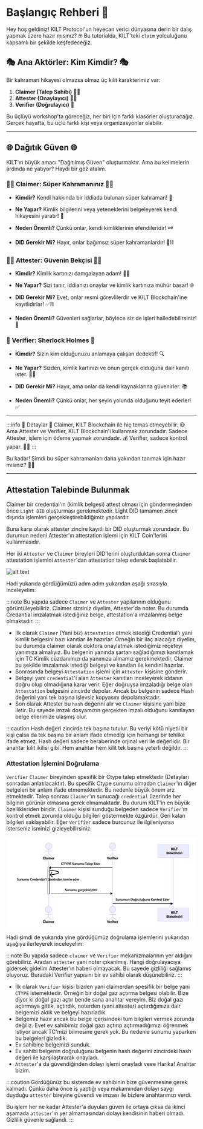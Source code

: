 # Başlangıç Rehberi 🚀

Hey hoş geldiniz! KILT Protocol'un heyecan verici dünyasına derin bir dalış yapmak üzere hazır mısınız? 🤓 Bu tutorialda, KILT'teki `claim` yolculuğunu kapsamlı bir şekilde keşfedeceğiz.

## 🎭 Ana Aktörler: Kim Kimdir? 🎭

Bir kahraman hikayesi olmazsa olmaz üç kilit karakterimiz var:
1. **Claimer (Talep Sahibi)** 🦸‍♀️
2. **Attester (Onaylayıcı)** 🕵️‍♂️
3. **Verifier (Doğrulayıcı)** 🧐

Bu üçlüyü workshop'ta göreceğiz, her biri için farklı klasörler oluşturacağız. Gerçek hayatta, bu üçlü farklı kişi veya organizasyonlar olabilir.

---

## 🌐 Dağıtık Güven 🌐

KILT'ın büyük amacı "Dağıtılmış Güven" oluşturmaktır. Ama bu kelimelerin ardında ne yatıyor? Haydi bir göz atalım.

### 🦸‍♀️ Claimer: Süper Kahramanınız 🦸‍♀️

- **Kimdir?** Kendi hakkında bir iddiada bulunan süper kahraman! 🌟
  
- **Ne Yapar?** Kimlik bilgilerini veya yeteneklerini belgeleyerek kendi hikayesini yaratır! 📜

- **Neden Önemli?** Çünkü onlar, kendi kimliklerinin efendileridir! 🗝️
  
- **DID Gerekir Mi?** Hayır, onlar bağımsız süper kahramanlardır! 🚫⛓️

### 🕵️‍♂️ Attester: Güvenin Bekçisi 🕵️‍♂️

- **Kimdir?** Kimlik kartınızı damgalayan adam! 👮‍♂️
  
- **Ne Yapar?** Sizi tanır, iddianızı onaylar ve kimlik kartınıza mühür basar! 🌐
  
- **DID Gerekir Mi?** Evet, onlar resmi görevlilerdir ve KILT Blockchain'ine kayıtlıdırlar! ✅⛓️
  
- **Neden Önemli?** Güvenleri sağlarlar, böylece siz de işleri halledebilirsiniz! 🤝

### 🧐 Verifier: Sherlock Holmes 🧐

- **Kimdir?** Sizin kim olduğunuzu anlamaya çalışan dedektif! 🔍
  
- **Ne Yapar?** Sizden, kimlik kartınızı ve onun gerçek olduğuna dair kanıtı ister. 📜🔐
  
- **DID Gerekir Mi?** Hayır, ama onlar da kendi kaynaklarına güvenirler. 📚
  
- **Neden Önemli?** Çünkü onlar, her şeyin yolunda olduğunu teyit ederler! ✅

---

:::info 🤔 Detaylar 🤔
Claimer, KILT Blockchain ile hiç temas etmeyebilir. 😌 Ama Attester ve Verifier, KILT Blockchain'i kullanmak zorundadır. Sadece Attester, işlem için ödeme yapmak zorundadır. 💰 Verifier, sadece kontrol yapar. 🕵️‍♂️
:::

Bu kadar! Şimdi bu süper kahramanları daha yakından tanımak için hazır mısınız? 🚀🌟

---
## Attestation Talebinde Bulunmak

Claimer bir credential'ın (kimlik belgesi) attest olması için göndermesinden önce `Light DID` oluşturması gerekmektedir. Light DID tamamen zincir dışında işlemleri gerçekleştirebildiğimiz yapılardır. 

Buna karşı olarak attester zincire kayıtlı bir DID oluşturmak zorundadır. Bu durumun nedeni Attester'ın attestation işlemi için KILT Coin'lerini kullanmasıdır.

Her iki `Attester` ve `Claimer` bireyleri DID'lerini oluşturduktan sonra `Claimer` attestation işlemini `Attester`'dan attestation talep ederek başlatabilir.

![alt text](../../static/img/kilt/KILT%20Attestation%20İsteme.png)

Hadi yukarıda gördüğümüzü adım adım yukarıdan aşağı sırasıyla inceleyelim:

:::note
Bu yapıda sadece `Claimer` ve `Attester` yapılarının olduğunu görüntüleyebiliriz. Claimer sizsiniz diyelim, Attester'da noter. Bu durumda Credantial imzalatmak istediğiniz belge, attestation'a imzalanmış belge olmaktadır.
:::

- İlk olarak `Claimer` (Yani biz) `Attestation` etmek istediği Credential'ı yani kimlik belgesini bazı kanıtlar ile hazırlar. Örneğin bir ilaç alacağız diyelim, bu durumda claimer olarak doktora onaylatmak istediğimiz reçeteyi yanımıza almalıyız. Bu belgenin yanında şartarı sağladığımızı kanıtlamak için TC Kimlik cüzdanımızı da yanımıza almamız gerekmektedir. Claimer bu şekilde imzalamak istediği belgeyi ve kanıtları ile kendini hazırlar.
- Sonrasında belgeyi `Attestation` işlemi için `Attester` kişisine gönderir. 
- Belgeyi yani `credential`'i alan `Attester` kanıtları inceleyerek iddanın doğru olup olmadığıına karar verir. Eğer doğruysa imzaladığı belge olan `Attestation` belgesini zincirde depolar. Ancak bu belgenin sadece Hash değerini yani tek başına işlevsiz kopyasını depolamaktadır.
- Son olarak Attester bu `hash` değerini alır ve `Claimer` kişisine yani bize iletir. Bu sayede imzalı dosyamızın gerçekten imzalı olduğunu kanıtlayan belge ellerimize ulaşmış olur.

:::caution
Hash değeri zincirde tek başına tutulur. Bu veriyi kötü niyetli bir kişi çalsa da tek başına bir anlam ifade etmediği için herhangi bir tehlike ifade etmez. Hash değeri sadece beraberinde orjinal veri ile değerlidir. Bir anahtar kilit ikilisi gibi. Hem anahtar hem kilit tek başına yeterli değildir.
:::

### Attestation İşlemini Doğrulama

`Verifier` `Claimer` bireyinden spesifik bir Ctype talep etmektedir (Detayları sonradan anlatılacaktır). Bu spesifik Ctype sunumu olmadan `Claimer`'ın diğer belgeleri bir anlam ifade etmemektedir. Bu nedenle büyük önem arz etmektedir. Talep sonrası `Claimer`'ın sunucağı `credential` üzerinde her bilginin görünür olmasına gerek olmamaktadır. Bu durum KILT'in en büyük özellikleriden biridir. `Claimer` kişisi sunduğu belgeden sadece `Verifier`'ın kontrol etmek zorunda olduğu bilgileri göstermekte özgürdür. Geri kalan bilgileri saklayabilir. Eğer `Verifier` sadece burcunuz ile ilgileniyorsa isterseniz isminizi gizleyebilirsiniz. 

![alt text](../../static/img/kilt/KILT%20Verify.png)

Hadi şimdi de yukarıda yine gördüğümüz doğrulama işlemlerini yukarıdan aşağıya ilerleyerek inceleyelim:

:::note
Bu yapıda sadece `claimer` ve `Verifier` mekanizmalarının yer aldığını görebiliriz. Aradan `attester` yani noter çıkarılmış. Hangi doğrulayacıya gidersek gidelim Attester'ın haberi olmayacak. Bu sayede gizliliği sağlamış oluyoruz. Buradaki Verifier yapısını bir ev sahibi olarak düşünebiliriz.
:::

- İlk olarak `Verifier` kişisi bizden yani claimerdan spesifik bir belge yani `CTYPE` istemektedir. Örneğin bir doğal gaz açtırma belgesi olabilir. Bize diyor ki doğal gazı açtır bende sana anahtar vereyim. Biz doğal gazı açtırmaya gittik, açtırdık, noterden (yani attester) açtırdığımıza dair belgemizi aldık ve belgeyi hazırladık.
- Belgemiz hazır ancak bu belge içerisindeki tüm bilgileri vermek zorunda değiliz. Evet ev sahibimiz doğal gazı açtırıp açtırmadığımızı öğrenmek istiyor ancak TC'mizi bilmesine gerek yok. Bu nedenle sunumu yaparken bu belgeleri gizledik.
- Ev sahibine belgemizi sunduk.
- Ev sahibi belgenin doğruluğunu belgenin hash değerini zincirdeki hash değeri ile karşılaştırarak onayladı. 
- `Attester`'a da güvendiğinden dolayı işlemi onayladı veee Harika! Anahtar bizim.

:::coution
Gördüğünüz bu sistemde ev sahibinin bize güvenmesine gerek kalmadı. Çünkü daha önce iş yaptığı veya makamından dolayı saygı duyduğu `attester` bireyine güvendi ve imzası ile bizlere anahtarımızı verdi. 

Bu işlem her ne kadar Attester'a duyulan güven ile ortaya çıksa da ikinci aşamada `attester`'ın yer almamasından dolayı kendisinin haberi olmadı. Gizlilik güvenle sağlandı.
:::
